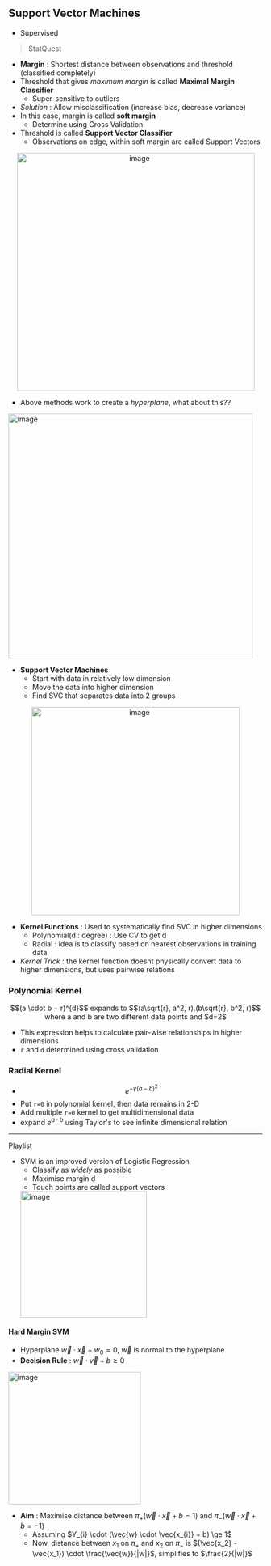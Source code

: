 ## Support Vector Machines
- Supervised
> StatQuest 

- **Margin** : Shortest distance between observations and threshold (classified completely)
- Threshold that gives _maximum margin_ is called **Maximal Margin Classifier**
    - Super-sensitive to outliers
- _Solution_ : Allow misclassification (increase bias, decrease variance)
- In this case, margin is called **soft margin**
    - Determine using Cross Validation
- Threshold is called **Support Vector Classifier**  
    - Observations on edge, within soft margin are called Support Vectors
<p align = "center">
<img width="471" alt="image" src="https://github.com/atul2602/IITG.ai-DSML/assets/61497490/04ef30a9-0397-40ef-b5ce-e45ba3614220">
</p> 

- Above methods work to create a _hyperplane_, what about this??
<img width="484" alt="image" src="https://github.com/atul2602/IITG.ai-DSML/assets/61497490/b47e604e-6a6d-4c38-ad17-ba70599023df"> 

- **Support Vector Machines**
    - Start with data in relatively low dimension
    - Move the data into higher dimension
    - Find SVC that separates data into 2 groups
<p align = "center">
<img width="412" alt="image" src="https://github.com/atul2602/IITG.ai-DSML/assets/61497490/98fe870c-28b6-41c7-93e8-d36558d01dd6">
</p> 

- **Kernel Functions** : Used to systematically find SVC in higher dimensions
    - Polynomial(d : degree) : Use CV to get d
    - Radial : idea is to classify based on nearest observations in training data 
- _Kernel Trick_ : the kernel function doesnt physically convert data to higher dimensions, but uses pairwise relations

### Polynomial Kernel
<p align = "center">
$$(a \cdot b + r)^{d}$$ expands to $$(a\sqrt{r}, a^2, r).(b\sqrt{r}, b^2, r)$$ where a and b are two different data points and $d=2$
</p>  

- This expression helps to calculate pair-wise relationships in higher dimensions
- `r` and `d` determined using cross validation

### Radial Kernel
- $$e^{-\gamma(a-b)^{2}}$$
- Put `r=0` in polynomial kernel, then data remains in 2-D
- Add multiple `r=0` kernel to get multidimensional data
- expand $e^{a \cdot b}$ using Taylor's to see infinite dimensional relation

---
[Playlist](https://www.youtube.com/playlist?list=PLKnIA16_RmvbOIFee-ra7U6jR2oIbCZBL)
- SVM is an improved version of Logistic Regression
    - Classify as _widely_ as possible
    - Maximise margin d
    - Touch points are called support vectors
  <img width="250" alt="image" src="https://github.com/atul2602/IITG.ai-DSML/assets/61497490/6f570b0e-23d4-40b3-b07f-45dc14217d71">
  
#### Hard Margin SVM  
  - Hyperplane $\vec{w} \cdot \vec{x} + w_{0} = 0$, $\vec{w}$ is normal to the hyperplane
  - **Decision Rule** : $\vec{w} \cdot \vec{v} + b \ge 0$
  <img width="262" alt="image" src="https://github.com/atul2602/IITG.ai-DSML/assets/61497490/58b6bd3d-5e32-47eb-bda7-bcf736eed55d">  

  - **Aim** : Maximise distance between $\pi_{+} (\vec{w} \cdot \vec{x} + b = 1)$ and $\pi_{-} (\vec{w} \cdot \vec{x} + b = -1)$ 
      - Assuming $Y_{i} \cdot (\vec{w} \cdot \vec{x_{i}} + b) \ge 1$ 
      - Now, distance between $x_1$ on $\pi_{+}$ and $x_2$ on $\pi_{-}$ is $(\vec{x_2} - \vec{x_1}) \cdot \frac{\vec{w}}{|w|}$, simplifies to $\frac{2}{|w|}$


